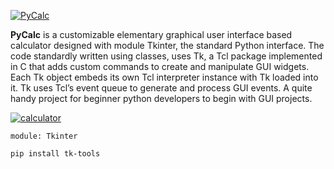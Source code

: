 [![PyCalc](https://user-images.githubusercontent.com/74248485/209393622-d274efc4-a071-4d1a-91b6-255b7ad8d85c.png)]()

**PyCalc** is a customizable elementary graphical user interface based calculator designed with module Tkinter, the standard Python interface. The code standardly written using classes, uses Tk, a Tcl package implemented in C that adds custom commands to create and manipulate GUI widgets. Each Tk object embeds its own Tcl interpreter instance with Tk loaded into it. Tk uses Tcl’s event queue to generate and process GUI events. A quite handy project for beginner python developers to begin with GUI projects.

[![calculator](https://user-images.githubusercontent.com/74248485/126494856-5e33bf97-5be6-456a-a66f-814345ae9ed1.png)](https://github.com/stdsorcerer/PyCalc/blob/main/main.py)

`module: Tkinter`
```
pip install tk-tools
```
